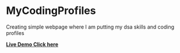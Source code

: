 # MyCodingProfiles
Creating simple webpage where I am putting my dsa skills and coding profiles 

[**Live Demo Click here**](https://bitleakash6.github.io/MyCodingProfiles/)
